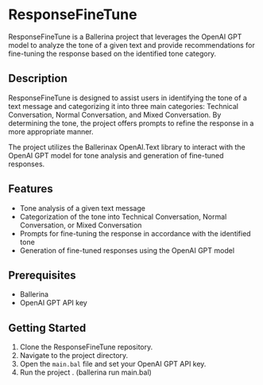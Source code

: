 # ResponseFineTune

ResponseFineTune is a Ballerina project that leverages the OpenAI GPT model to analyze the tone of a given text and provide recommendations for fine-tuning the response based on the identified tone category.

## Description

ResponseFineTune is designed to assist users in identifying the tone of a text message and categorizing it into three main categories: Technical Conversation, Normal Conversation, and Mixed Conversation. By determining the tone, the project offers prompts to refine the response in a more appropriate manner.

The project utilizes the Ballerinax OpenAI.Text library to interact with the OpenAI GPT model for tone analysis and generation of fine-tuned responses.

## Features

- Tone analysis of a given text message
- Categorization of the tone into Technical Conversation, Normal Conversation, or Mixed Conversation
- Prompts for fine-tuning the response in accordance with the identified tone
- Generation of fine-tuned responses using the OpenAI GPT model

## Prerequisites

- Ballerina
- OpenAI GPT API key

## Getting Started

1. Clone the ResponseFineTune repository.
2. Navigate to the project directory.
3. Open the `main.bal` file and set your OpenAI GPT API key.
4. Run the project . (ballerina run main.bal)

